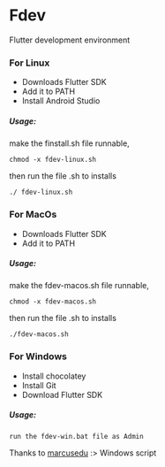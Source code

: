 # Fdev
Flutter development environment

### For Linux
* Downloads Flutter SDK
* Add it to PATH
* Install Android Studio

##### Usage:

make the finstall.sh file runnable,

```
chmod -x fdev-linux.sh 
```

then run the file .sh to installs

```
./ fdev-linux.sh  
```

### For MacOs
* Downloads Flutter SDK
* Add it to PATH

##### Usage:

make the fdev-macos.sh file runnable,

```
chmod -x fdev-macos.sh 
```

then run the file .sh to installs

```
./fdev-macos.sh  
```
 
### For Windows
* Install chocolatey
* Install Git
* Download Flutter SDK
 
##### Usage:

`run the fdev-win.bat file as Admin`
   

Thanks to [marcusedu](https:github.com/marcusedu) :> Windows script

